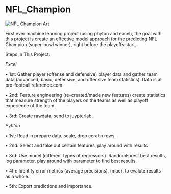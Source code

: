 # NFL_Champion
![NFL Champion Art](https://github.com/allenjake440/NFL_Champion/assets/134075534/de2b425f-9bee-4a8d-9344-651ba63e1c19)

First ever machine learning project (using phyton and excel), the goal with this project is create an effective model approach for the predicting NFL Champion (super-bowl winner), right before the playoffs start. 

Steps In This Project:

_Excel_

•	1st: Gather player (offense and defensive) player data and gather team data (advanced, basic, defensive, and offensive team statistics). Data is all pro-football reference.com

•	2nd: Feature engineering (re-created/made new features) create statistics that measure strength of the players on the teams as well as playoff experience of the team.

•	3rd: Create rawdata, send to juypterlab.


_Pyhton_

•	1st: Read in prepare data, scale, drop ceratin rows.

•	2nd: Select and take out certain features, play around with results

•	3rd: Use model (different types of regressors). RandomForest best results, log parameter, play around with parameter to find best results.

•	4th: Identify error metrics (average precisions), (mae), to evalute results as a whole.

•	5th: Export predictions and importance.

